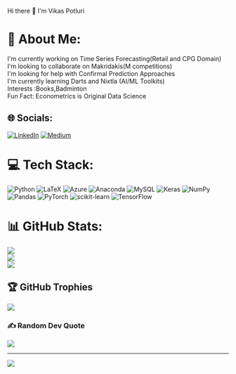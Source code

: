 Hi there 👋 I'm Vikas Potluri
# 💫 About Me:
I'm currently working on Time Series Forecasting(Retail and CPG Domain)<br>I'm looking to collaborate on  Makridakis(M competitions)<br>I'm looking for help with Confirmal Prediction Approaches<br>I'm currently learning Darts and Nixtla (AI/ML Toolkits)<br>Interests :Books,Badminton <br>Fun Fact: Econometrics is Original Data Science


## 🌐 Socials:
[![LinkedIn](https://img.shields.io/badge/LinkedIn-%230077B5.svg?logo=linkedin&logoColor=white)](https://linkedin.com/in/sai-vikas-potluri-832360228/) [![Medium](https://img.shields.io/badge/Medium-12100E?logo=medium&logoColor=white)](https://medium.com/@vikaspotluri) 

# 💻 Tech Stack:
![Python](https://img.shields.io/badge/python-3670A0?style=for-the-badge&logo=python&logoColor=ffdd54) ![LaTeX](https://img.shields.io/badge/latex-%23008080.svg?style=for-the-badge&logo=latex&logoColor=white) ![Azure](https://img.shields.io/badge/azure-%230072C6.svg?style=for-the-badge&logo=azure-devops&logoColor=white) ![Anaconda](https://img.shields.io/badge/Anaconda-%2344A833.svg?style=for-the-badge&logo=anaconda&logoColor=white) ![MySQL](https://img.shields.io/badge/mysql-%2300f.svg?style=for-the-badge&logo=mysql&logoColor=white) ![Keras](https://img.shields.io/badge/Keras-%23D00000.svg?style=for-the-badge&logo=Keras&logoColor=white) ![NumPy](https://img.shields.io/badge/numpy-%23013243.svg?style=for-the-badge&logo=numpy&logoColor=white) ![Pandas](https://img.shields.io/badge/pandas-%23150458.svg?style=for-the-badge&logo=pandas&logoColor=white) ![PyTorch](https://img.shields.io/badge/PyTorch-%23EE4C2C.svg?style=for-the-badge&logo=PyTorch&logoColor=white) ![scikit-learn](https://img.shields.io/badge/scikit--learn-%23F7931E.svg?style=for-the-badge&logo=scikit-learn&logoColor=white) ![TensorFlow](https://img.shields.io/badge/TensorFlow-%23FF6F00.svg?style=for-the-badge&logo=TensorFlow&logoColor=white)
# 📊 GitHub Stats:
![](https://github-readme-stats.vercel.app/api?username=vikaspotluri16b&theme=dark&hide_border=false&include_all_commits=true&count_private=true)<br/>
![](https://github-readme-streak-stats.herokuapp.com/?user=vikaspotluri16b&theme=dark&hide_border=false)<br/>
![](https://github-readme-stats.vercel.app/api/top-langs/?username=vikaspotluri16b&theme=dark&hide_border=false&include_all_commits=true&count_private=true&layout=compact)

## 🏆 GitHub Trophies
![](https://github-profile-trophy.vercel.app/?username=vikaspotluri16b&theme=juicyfresh&no-frame=false&no-bg=true&margin-w=4)

### ✍️ Random Dev Quote
![](https://quotes-github-readme.vercel.app/api?type=vetical&theme=radical)

---
[![](https://visitcount.itsvg.in/api?id=vikaspotluri16b&icon=6&color=0)](https://visitcount.itsvg.in)

<!-- Proudly created with GPRM ( https://gprm.itsvg.in ) -->
